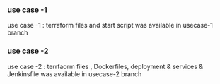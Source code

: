 ### use case -1 ###

use case -1 : terraform files and start script was available in usecase-1 branch 

### use case -2 ###

use case -2 : terrfaorm files , Dockerfiles, deployment & services & Jenkinsfile was available in usecase-2 branch